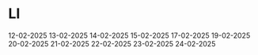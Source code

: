 # LI
12-02-2025
13-02-2025
14-02-2025
15-02-2025
17-02-2025
19-02-2025
20-02-2025
21-02-2025
22-02-2025
23-02-2025
24-02-2025
